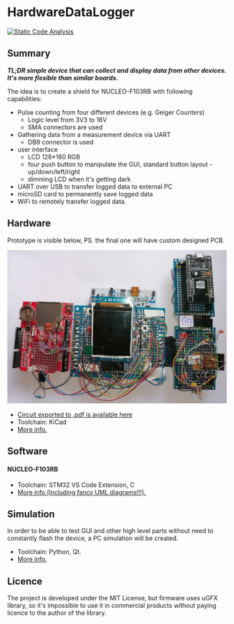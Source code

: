 # HardwareDataLogger

[![Static Code Analysis](https://github.com/RobertGawron/HardwareDataLogger/workflows/Static%20Code%20Analysis/badge.svg)](https://github.com/RobertGawron/HardwareDataLogger/actions?query=workflow%3A%22Static+Code+Analysis%22)

<!-- Tests were removed
 [![Unit Tests](https://github.com/RobertGawron/HardwareDataLogger/workflows/Unit%20Tests/badge.svg)](https://github.com/RobertGawron/HardwareDataLogger/actions?query=workflow%3A%22Unit+Tests%22)
-->


## Summary

**_TL;DR simple device that can collect and display data from other devices. It's more flexible than similar boards._**

The idea is to create a shield for NUCLEO-F103RB with following capabilities:
- Pulse counting from four different devices (e.g. Geiger Counters)
    - Logic level from 3V3 to 16V
    - SMA connectors are used
- Gathering data from a measurement device via UART
    - DB9 connector is used
- user interface
    - LCD 128*160 RGB
    - four push button to manipulate the GUI, standard button layout - up/down/left/right
    - dimming LCD when it's getting dark
- UART over USB to transfer logged data to external PC
- microSD card to permanently save logged data
- WiFi to remotely transfer logged data.

## Hardware

Prototype is visible below, PS. the final one will have custom designed PCB.

![Picture of Hardware Data Logger](./Documentation/Pictures/Device_03_09_2021.jpg)

* [Circuit exported to .pdf is available here](./Documentation/Circuit/Logger.pdf)
* Toolchain: KiCad
* [More info.](./Hardware/Logger/README.md)

## Software

#### NUCLEO-F103RB
* Toolchain: STM32 VS Code Extension, C
* [More info (Including fancy UML diagrams!!!).](./Software/NUCLEO-F103RB/README.md)


## Simulation

In order to be able to test GUI and other high level parts without need to constantly flash the device, a PC simulation will be created.

* Toolchain: Python, Qt.
* [More info.](./Simulation/FirmwarePCSimulator/README.md)

## Licence

The project is developed under the MIT License, but firmware uses uGFX library, so it's impossible to use it in commercial products without paying licence to the author of the library.
